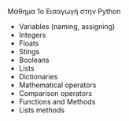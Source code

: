Μάθημα 1ο
Εισαγωγή στην Python
- Variables (naming, assigning)
- Integers
- Floats
- Stings
- Booleans
- Lists
- Dictionaries
- Mathematical operators
- Comparison operators
- Functions and Methods
- Lists methods
